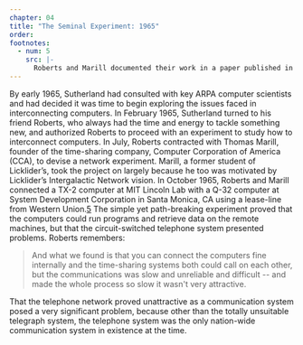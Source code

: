 ```yaml
---
chapter: 04
title: "The Seminal Experiment: 1965"
order: 
footnotes:
  - num: 5
    src: |-
      Roberts and Marill documented their work in a paper published in the Proceedings of the AFIPS 1966 Spring Joint Computer Conference. (Lawrence G. Roberts, *The ARPANET and Computer Networks*, November 1966)
---
```


By early 1965, Sutherland had consulted with key ARPA computer scientists and had decided it was time to begin exploring the issues faced in interconnecting computers. In February 1965, Sutherland turned to his friend Roberts, who always had the time and energy to tackle something new, and authorized Roberts to proceed with an experiment to study how to interconnect computers. In July, Roberts contracted with Thomas Marill, founder of the time-sharing company, Computer Corporation of America (CCA), to devise a network experiment. Marill, a former student of Licklider’s, took the project on largely because he too was motivated by Licklider’s Intergalactic Network vision. In October 1965, Roberts and Marill connected a TX-2 computer at MIT Lincoln Lab with a Q-32 computer at System Development Corporation in Santa Monica, CA using a lease-line from Western Union.<a name="fnloc5" href="#fn5">5</a> The simple yet path-breaking experiment proved that the computers could run programs and retrieve data on the remote machines, but that the circuit-switched telephone system presented problems. Roberts remembers:

>And what we found is that you can connect the computers fine internally and the time-sharing systems both could call on each other, but the communications was slow and unreliable and difficult -- and made the whole process so slow it wasn't very attractive.

That the telephone network proved unattractive as a communication system posed a very significant problem, because other than the totally unsuitable telegraph system, the telephone system was the only nation-wide communication system in existence at the time.
